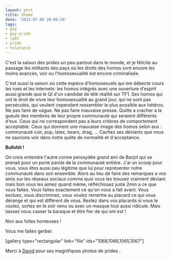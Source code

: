 ```yaml
---
layout: post
title: Shame
date: '2013-07-08 20:06:56'
tags:
- gay
- gay-pride
- lgbt
- pride
- tolerance
---
```


C'est la saison des prides un peu partout dans le monde, et je félicite au passage les militants des pays où les droits des homos sont encore les moins avancés, voir ou l'homosexualité est encore criminalisée.

C'est aussi la saison où cette espèce d'homosexuels qui me débecte cours les rues et les internets: les homos intégrés avec une ouverture d'esprit aussi grande que le QI d'un candidat de télé réalité sur TF1. Ses homos qui ont le droit de vivre leur homosexualité au grand jour, qui ne sont pas persécutés, qui veulent cependant ressembler le plus possible aux hétéros. Ne pas faire de vague. Ne pas faire mauvaise presse. Quitte a cracher a la gueule des membres de leur propre communauté qui seraient différents d'eux. Ceux qui ne correspondent pas a leurs critères de comportement acceptable. Ceux qui donnent une mauvaise image des homos selon eux : communauté cuir, pup, latex, bears, drag, ... Cachez ses déviants que nous ne saurions voir dans notre quête de normalité et d'acceptance.

<strong>Bullshit !<!--more--></strong>

On crois entendre l'autre conne peroxydée grand ami de Barjot qui se prenait pour un porte parole de la communauté entière. J'ai un scoop pour vous, vous êtes aussi peu légitime que lui pour représenter notre communauté dans son ensemble. Alors au lieu de faire des remarques a vos amis sur les réseaux sociaux comme quoi vous les trouvez vraiment déviant mais bon vous les aimez quand même, réfléchissez juste 2min a ce que vous faites. Vous faites exactement ce qu'on vous a fait avant. Vous excluez, vous discriminez, vous voulez remertre au placard ce qui vous dérange et qui est différent de vous. Restez dans vos placards si vous le voulez, sortez en le soir venu ou avec un masque tout aussi ridicule. Mais laissez nous casser la baraque et être fier de qui ont est !

Non aux folles honteuses !

Vous me faites gerber.

[gallery type="rectangular" link="file" ids="1068,1066,1065,1067"]

Merci à <a title="David B. Photographie" href="http://davidb.fr">David</a> pour ses magnifiques photos de prides .